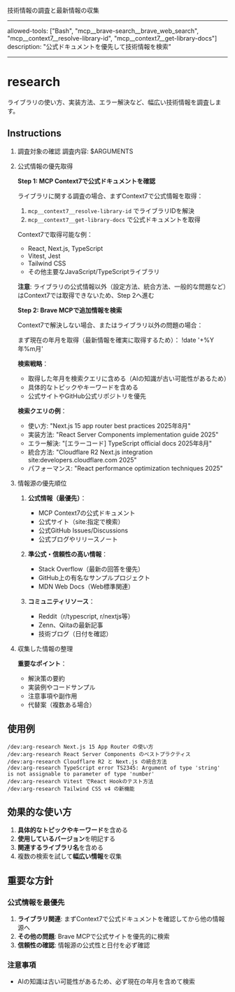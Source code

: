 技術情報の調査と最新情報の収集

---

allowed-tools: ["Bash", "mcp__brave-search__brave_web_search", "mcp__context7__resolve-library-id", "mcp__context7__get-library-docs"]
description: "公式ドキュメントを優先して技術情報を検索"

---

# research

ライブラリの使い方、実装方法、エラー解決など、幅広い技術情報を調査します。

## Instructions

1. 調査対象の確認
   調査内容: $ARGUMENTS

2. 公式情報の優先取得

   **Step 1: MCP Context7で公式ドキュメントを確認**

   ライブラリに関する調査の場合、まずContext7で公式情報を取得：
   1. `mcp__context7__resolve-library-id` でライブラリIDを解決
   2. `mcp__context7__get-library-docs` で公式ドキュメントを取得

   Context7で取得可能な例：
   - React, Next.js, TypeScript
   - Vitest, Jest
   - Tailwind CSS
   - その他主要なJavaScript/TypeScriptライブラリ

   **注意**: ライブラリの公式情報以外（設定方法、統合方法、一般的な問題など）はContext7では取得できないため、Step 2へ進む

   **Step 2: Brave MCPで追加情報を検索**

   Context7で解決しない場合、またはライブラリ以外の問題の場合：

   まず現在の年月を取得（最新情報を確実に取得するため）：
   !date '+%Y年%m月'

   **検索戦略**：
   - 取得した年月を検索クエリに含める（AIの知識が古い可能性があるため）
   - 具体的なトピックやキーワードを含める
   - 公式サイトやGitHub公式リポジトリを優先

   **検索クエリの例**：
   - 使い方: "Next.js 15 app router best practices 2025年8月"
   - 実装方法: "React Server Components implementation guide 2025"
   - エラー解決: "[エラーコード] TypeScript official docs 2025年8月"
   - 統合方法: "Cloudflare R2 Next.js integration site:developers.cloudflare.com 2025"
   - パフォーマンス: "React performance optimization techniques 2025"

3. 情報源の優先順位
   1. **公式情報（最優先）**：
      - MCP Context7の公式ドキュメント
      - 公式サイト（site:指定で検索）
      - 公式GitHub Issues/Discussions
      - 公式ブログやリリースノート

   2. **準公式・信頼性の高い情報**：
      - Stack Overflow（最新の回答を優先）
      - GitHub上の有名なサンプルプロジェクト
      - MDN Web Docs（Web標準関連）

   3. **コミュニティリソース**：
      - Reddit（r/typescript, r/nextjs等）
      - Zenn、Qiitaの最新記事
      - 技術ブログ（日付を確認）

4. 収集した情報の整理

   **重要なポイント**：
   - 解決策の要約
   - 実装例やコードサンプル
   - 注意事項や副作用
   - 代替案（複数ある場合）

## 使用例

```
/dev:arg-research Next.js 15 App Router の使い方
/dev:arg-research React Server Components のベストプラクティス
/dev:arg-research Cloudflare R2 と Next.js の統合方法
/dev:arg-research TypeScript error TS2345: Argument of type 'string' is not assignable to parameter of type 'number'
/dev:arg-research Vitest でReact Hookのテスト方法
/dev:arg-research Tailwind CSS v4 の新機能
```

## 効果的な使い方

1. **具体的なトピックやキーワード**を含める
2. **使用しているバージョン**を明記する
3. **関連するライブラリ名**を含める
4. 複数の検索を試して**幅広い情報**を収集

## 重要な方針

### 公式情報を最優先

1. **ライブラリ関連**: まずContext7で公式ドキュメントを確認してから他の情報源へ
2. **その他の問題**: Brave MCPで公式サイトを優先的に検索
3. **信頼性の確認**: 情報源の公式性と日付を必ず確認

### 注意事項

- AIの知識は古い可能性があるため、必ず現在の年月を含めて検索
